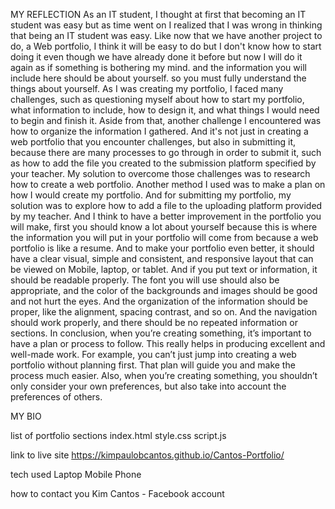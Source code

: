 MY REFLECTION
As an IT student, I thought at first that becoming an IT student was easy but as time went on I realized that I was wrong in thinking that being an IT student was easy. Like now that we have another project to do, a Web portfolio, I think it will be easy to do but I don't know how to start doing it even though we have already done it before but now I will do it again as if something is bothering my mind. and the information you will include here should be about yourself. so you must fully understand the things about yourself.
As I was creating my portfolio, I faced many challenges, such as questioning myself about how to start my portfolio, what information to include, how to design it, and what things I would need to begin and finish it. Aside from that, another challenge I encountered was how to organize the information I gathered. And it's not just in creating a web portfolio that you encounter challenges, but also in submitting it, because there are many processes to go through in order to submit it, such as how to add the file you created to the submission platform specified by your teacher. My solution to overcome those challenges was to research how to create a web portfolio. Another method I used was to make a plan on how I would create my portfolio. And for submitting my portfolio, my solution was to explore how to add a file to the uploading platform provided by my teacher.
And I think to have a better improvement in the portfolio you will make, first you should know a lot about yourself because this is where the information you will put in your portfolio will come from because a web portfolio is like a resume. And to make your portfolio even better, it should have a clear visual, simple and consistent, and responsive layout that can be viewed on Mobile, laptop, or tablet. And if you put text or information, it should be readable properly. The font you will use should also be appropriate, and the color of the backgrounds and images should be good and not hurt the eyes. And the organization of the information should be proper, like the alignment, spacing contrast, and so on. And the navigation should work properly, and there should be no repeated information or sections.
In conclusion, when you’re creating something, it’s important to have a plan or process to follow. This really helps in producing excellent and well-made work. For example, you can’t just jump into creating a web portfolio without planning first. That plan will guide you and make the process much easier. Also, when you’re creating something, you shouldn’t only consider your own preferences, but also take into account the preferences of others. 

MY BIO

list of portfolio sections
index.html
style.css
script.js

link to live site
https://kimpaulobcantos.github.io/Cantos-Portfolio/

tech used
Laptop
Mobile Phone

how to contact you
Kim Cantos - Facebook account
